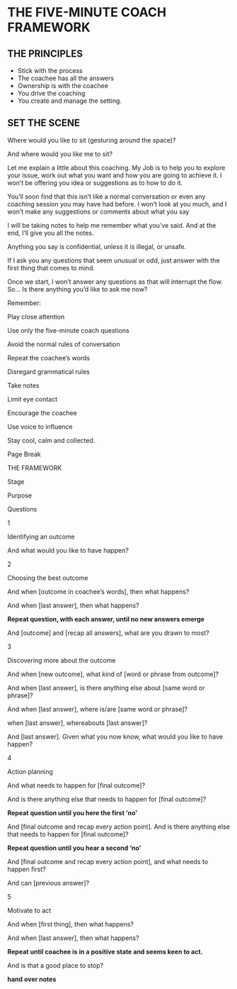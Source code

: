 # THE FIVE-MINUTE COACH FRAMEWORK 

## THE PRINCIPLES 

- Stick with the process 
- The coachee has all the answers 
- Ownership is with the coachee 
- You drive the coaching 
- You create and manage the setting. 

## SET THE SCENE 

Where would you like to sit (gesturing around the space)? 

And where would you like me to sit? 


Let me explain a little about this coaching. My Job is to help you to explore your issue, work out what you want and how you are going to achieve it. I won’t be offering you idea or suggestions as to how to do it. 

 

You’ll soon find that this isn’t like a normal conversation or even any coaching session you may have had before. I won’t look at you much, and I won’t make any suggestions or comments about what you say 

 

I will be taking notes to help me remember what you’ve said. And at the end, I’ll give you all the notes. 

 

Anything you say is confidential, unless it is illegal, or unsafe. 

 

If I ask you any questions that seem unusual or odd, just answer with the first thing that comes to mind. 

 

Once we start, I won’t answer any questions as that will interrupt the flow. So… Is there anything you’d like to ask me now? 

 

Remember: 

 

Play close attention 

Use only the five-minute coach questions 

Avoid the normal rules of conversation 

Repeat the coachee’s words 

Disregard grammatical rules 

Take notes 

Limit eye contact 

Encourage the coachee 

Use voice to influence 

Stay cool, calm and collected. 

 

Page Break
 

THE FRAMEWORK 

 

Stage 

Purpose 

Questions 

1 

Identifying an outcome 

And what would you like to have happen? 

2 

Choosing the best outcome 

And when [outcome in coachee’s words], then what happens? 

 

And when [last answer], then what happens? 

 

**Repeat question, with each answer, until no new answers emerge** 

 

And [outcome] and [recap all answers], what are you drawn to most? 

3 

Discovering more about the outcome 

And when [new outcome], what kind of [word or phrase from outcome]? 

 

And when [last answer], is there anything else about [same word or phrase]? 

 

And when [last answer], where is/are [same word or phrase]? 

when [last answer], whereabouts [last answer]? 

 

And [last answer]. Given what you now know, what would you like to have happen? 

4 

Action planning 

And what needs to happen for [final outcome]? 

 

And is there anything else that needs to happen for [final outcome]? 

 

**Repeat question until you here the first ‘no’** 

 

And [final outcome and recap every action point]. And is there anything else that needs to happen for [final outcome]? 

 

**Repeat question until you hear a second ‘no’** 

 

And [final outcome and recap every action point], and what needs to happen first? 

 

And can [previous answer]? 

5 

Motivate to act 

And when [first thing], then what happens? 

And when [last answer], then what happens? 

 

**Repeat until coachee is in a positive state and seems keen to act.** 

 

And is that a good place to stop? 

 

**hand over notes** 

 
